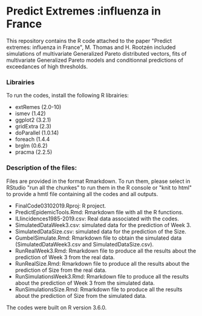 # Predict Extremes :influenza in France

This repository contains the R code attached to the paper "Predict extremes: influenza in France", M. Thomas and H. Rootzén included simulations of multivariate Generalized Pareto distributed vectors, fits of multivariate Generalized Pareto models and conditionnal predictions of exceedances of high thresholds. 

### Librairies
To run the codes, install the following R librairies:
  - extRemes (2.0-10)
  - ismev (1.42)
  - ggplot2 (3.2.1)
  - gridExtra (2.3)
  - doParallel (1.0.14)
  - foreach (1.4.4
  - brglm (0.6.2)
  - pracma (2.2.5)

### Description of the files:
Files are provided in the format Rmarkdown. To run them, please select in RStudio "run all the chunkes" to run them in the R console or "knit to html" to provide a hmtl file containing all the codes and all outputs.

- FinalCode03102019.Rproj: R project. 
- PredictEpidemicTools.Rmd: Rmarkdown file with all the R functions.
- ILIincidences1985-2019.csv: Real data associated with the codes.
- SimulatedDataWeek3.csv: simulated data for the prediction of Week 3.
- SimulatedDataSize.csv: simulated data for the prediction of the Size.
- GumbelSimulate.Rmd: Rmarkdown file to obtain the simulated data (SimulatedDataWeek3.csv and SimulatedDataSize.csv).
- RunRealWeek3.Rmd: Rmarkdown file to produce all the results about the prediction of Week 3 from the real data.
- RunRealSize.Rmd: Rmarkdown file to produce all the results about the prediction of Size from the real data.
- RunSimulationsWeek3.Rmd: Rmarkdown file to produce all the results about the prediction of Week 3 from the simulated data.
- RunSimulationsSize.Rmd: Rmarkdown file to produce all the results about the prediction of Size from the simulated data.

The codes	were built on R version 3.6.0.
